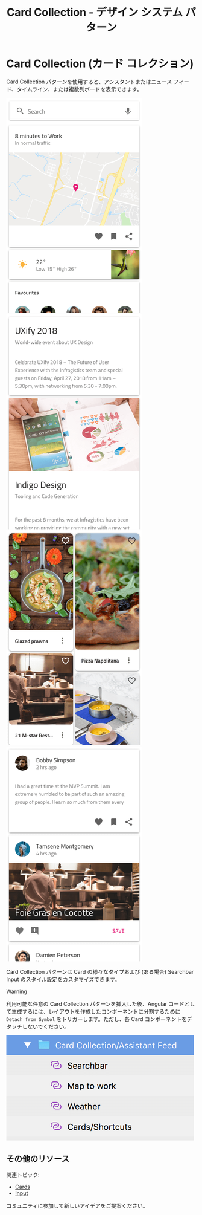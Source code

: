 ﻿---
title: Card Collection - デザイン システム パターン
_description: Card Collection パターン シンボルは Card の全般的な使用シナリオを提供します。
_keywords: デザイン システム, Sketch, Ignite UI for Angular, パターン, UI ライブラリ, ウィジェット
_language: ja
---

# Card Collection (カード コレクション)

Card Collection パターンを使用すると、アシスタントまたはニュース フィード、タイムライン、または複数列ボードを表示できます。

<img class="responsive-img" src="../images/cardcol_demo_assistant.png" srcset="../images/cardcol_demo_assistant@2x.png 2x" />
<img class="responsive-img" src="../images/cardcol_demo_news.png" srcset="../images/cardcol_demo_news@2x.png 2x" />
<img class="responsive-img" src="../images/cardcol_demo_pins.png" srcset="../images/cardcol_demo_pins@2x.png 2x" />
<img class="responsive-img" src="../images/cardcol_demo_timeline.png" srcset="../images/cardcol_demo_timeline@2x.png 2x" />

Card Collection パターンは Card の様々なタイプおよび (ある場合) Searchbar Input のスタイル設定をカスタマイズできます。

> [!WARNING]
> 利用可能な任意の Card Collection パターンを挿入した後、Angular コードとして生成するには、レイアウトを作成したコンポーネントに分割するために `Detach from Symbol` をトリガーします。ただし、各 Card コンポーネントをデタッチしないでください。

<img class="responsive-img" src="../images/card_collection_detach.png" />

## その他のリソース

関連トピック:

- [Cards](../components/cards.md)
- [Input](../components/input.md)
  <div class="divider--half"></div>

コミュニティに参加して新しいアイデアをご提案ください。


